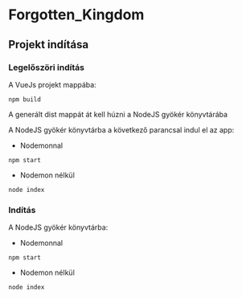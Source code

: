 # Forgotten_Kingdom
## Projekt indítása
### Legelőszöri indítás
A VueJs projekt mappába:
```
npm build
```
A generált dist mappát át kell húzni a NodeJS gyökér könyvtárába

A NodeJS gyökér könyvtárba a következő parancsal indul el az app:
- Nodemonnal
```
npm start
```
- Nodemon nélkül
```
node index
```
### Indítás
A NodeJS gyökér könyvtárba:
- Nodemonnal
```
npm start
```
- Nodemon nélkül
```
node index
```
